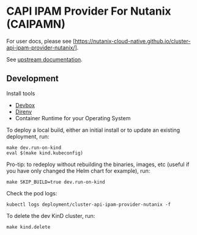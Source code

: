 <!--
 Copyright 2024 Nutanix. All rights reserved.
 SPDX-License-Identifier: Apache-2.0
 -->

# CAPI IPAM Provider For Nutanix (CAIPAMN)

For user docs, please see [https://nutanix-cloud-native.github.io/cluster-api-ipam-provider-nutanix/].

See [upstream documentation](https://github.com/kubernetes-sigs/cluster-api/blob/main/docs/proposals/20220125-ipam-integration.md#ipam-provider).

## Development

Install tools

- [Devbox](https://github.com/jetpack-io/devbox?tab=readme-ov-file#installing-devbox)
- [Direnv](https://direnv.net/docs/installation.html)
- Container Runtime for your Operating System

To deploy a local build, either an initial install or to update an existing deployment, run:

```shell
make dev.run-on-kind
eval $(make kind.kubeconfig)
```

Pro-tip: to redeploy without rebuilding the binaries, images, etc (useful if you have only changed the Helm chart for
example), run:

```shell
make SKIP_BUILD=true dev.run-on-kind
```

Check the pod logs:

```shell
kubectl logs deployment/cluster-api-ipam-provider-nutanix -f
```

To delete the dev KinD cluster, run:

```shell
make kind.delete
```
